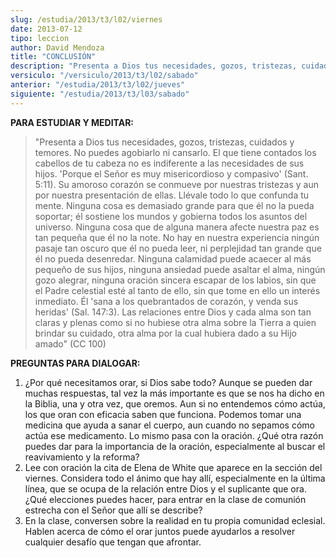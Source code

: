 ```yaml
---
slug: /estudia/2013/t3/l02/viernes
date: 2013-07-12
tipo: leccion
author: David Mendoza
title: "CONCLUSIÓN"
description: "Presenta a Dios tus necesidades, gozos, tristezas, cuidados y temores. No  puedes agobiarlo ni cansarlo. El que tiene con­tados los cabellos de tu cabeza  no es indiferente a las necesidades de sus hijos. 'Porque el Señor es muy  misericordioso y compasivo' (Sant. 5:11). Su am..."
versiculo: "/versiculo/2013/t3/l02/sabado"
anterior: "/estudia/2013/t3/l02/jueves"
siguiente: "/estudia/2013/t3/l03/sabado"
---
```


**PARA ESTUDIAR Y MEDITAR:**

> "Presenta a Dios tus necesidades, gozos, tristezas, cuidados y temores. No puedes agobiarlo ni cansarlo. El que tiene con­tados los cabellos de tu cabeza no es indiferente a las necesidades de sus hijos. 'Porque el Señor es muy misericordioso y compasivo' (Sant. 5:11). Su amoroso corazón se conmueve por nuestras tristezas y aun por nuestra presentación de ellas. Llévale todo lo que confunda tu mente. Ninguna cosa es demasiado grande para que él no la pueda soportar; él sostiene los mundos y gobierna todos los asuntos del universo. Ninguna cosa que de alguna manera afecte nuestra paz es tan pequeña que él no la note. No hay en nuestra experiencia ningún pasaje tan oscuro que él no pueda leer, ni perplejidad tan grande que él no pueda desen­redar. Ninguna calamidad puede acaecer al más pequeño de sus hijos, ninguna ansiedad puede asaltar el alma, ningún gozo alegrar, ninguna oración sincera escapar de los labios, sin que el Padre celestial esté al tanto de ello, sin que tome en ello un interés inmediato. Él 'sana a los quebrantados de corazón, y venda sus heridas' (Sal. 147:3). Las relaciones entre Dios y cada alma son tan claras y plenas como si no hubiese otra alma sobre la Tierra a quien brindar su cuidado, otra alma por la cual hubiera dado a su Hijo amado" (CC 100)

**PREGUNTAS PARA DIALOGAR:**

1.  ¿Por qué necesitamos orar, si Dios sabe todo? Aunque se pueden dar mu­chas respuestas, tal vez la más importante es que se nos ha dicho en la Biblia, una y otra vez, que oremos. Aun si no entendemos cómo actúa, los que oran con eficacia saben que funciona. Podemos tomar una medicina que ayuda a sanar el cuerpo, aun cuando no sepamos cómo actúa ese medicamento. Lo mismo pasa con la oración. ¿Qué otra razón puedes dar para la importancia de la ora­ción, especialmente al buscar el reavivamiento y la reforma?
2.  Lee con oración la cita de Elena de White que aparece en la sección del viernes. Considera todo el ánimo que hay allí, especialmente en la última línea, que se ocupa de la relación entre Dios y el suplicante que ora. ¿Qué elecciones puedes hacer, para entrar en la clase de comunión estrecha con el Señor que allí se describe?
3.  En la clase, conversen sobre la realidad en tu propia comunidad eclesial. Hablen acerca de cómo el orar juntos puede ayudarlos a resolver cualquier desafío que tengan que afrontar.
